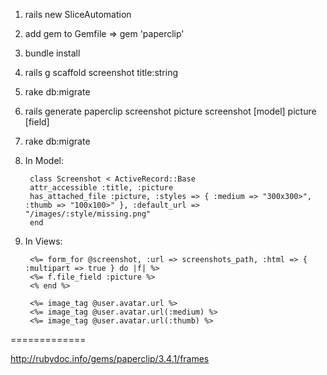 1. rails new SliceAutomation

1. add gem to Gemfile => gem 'paperclip'

1. bundle install

1. rails g scaffold screenshot title:string

1. rake db:migrate

1. rails generate paperclip screenshot picture
screenshot [model]
picture [field]

1. rake db:migrate 

1. In Model:

        class Screenshot < ActiveRecord::Base
        attr_accessible :title, :picture
        has_attached_file :picture, :styles => { :medium => "300x300>", :thumb => "100x100>" }, :default_url => "/images/:style/missing.png"
        end

1. In Views:

        <%= form_for @screenshot, :url => screenshots_path, :html => { :multipart => true } do |f| %>
        <%= f.file_field :picture %>
        <% end %>

        <%= image_tag @user.avatar.url %>
        <%= image_tag @user.avatar.url(:medium) %>
        <%= image_tag @user.avatar.url(:thumb) %>

=============

http://rubydoc.info/gems/paperclip/3.4.1/frames
